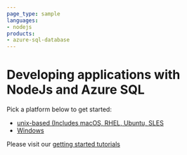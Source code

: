 ```yaml
---
page_type: sample
languages:
- nodejs
products:
- azure-sql-database	
---
```


# Developing applications with NodeJs and Azure SQL 

Pick a platform below to get started:
* [unix-based (Includes macOS, RHEL, Ubuntu, SLES](https://github.com/Microsoft/sql-server-samples/tree/master/samples/tutorials/AzureSqlGettingStartedSamples/nodejs/Unix-based)
* [Windows](https://github.com/Microsoft/sql-server-samples/tree/master/samples/tutorials/AzureSqlGettingStartedSamples/nodejs/Windows)

Please visit our [getting started tutorials](https://www.microsoft.com/en-us/sql-server/developer-get-started/)
